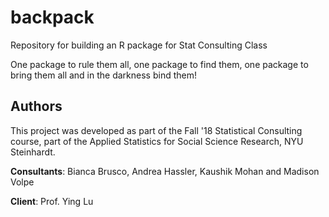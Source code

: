 # backpack
Repository for building an R package for Stat Consulting Class

One package to rule them all, one package to find them, one package to bring them all and in the darkness bind them!

## Authors
This project was developed as part of the Fall '18 Statistical Consulting course, part of the Applied Statistics for Social Science Research, NYU Steinhardt. 

**Consultants**: Bianca Brusco, Andrea Hassler, Kaushik Mohan and Madison Volpe

**Client**: Prof. Ying Lu
